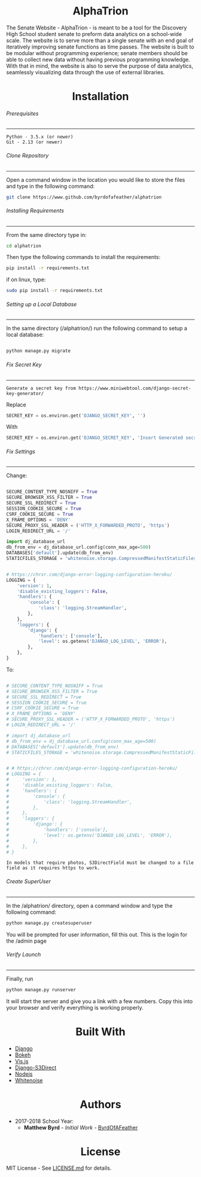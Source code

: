 <h1 align='center'>AlphaTrion</h1>

The Senate Website - AlphaTrion - is meant to be a tool for the Discovery High School student senate to preform data analytics on a school-wide scale. The website is to serve more than a single senate with an end goal of iteratively improving senate functions as time passes. The website is built to be modular without programming experience; senate members should be able to collect new data without having previous programming knowledge. With that in mind, the website is also to serve the purpose of data analytics, seamlessly visualizing data through the use of external libraries.

<h1 align='center'>Installation</h1>

###### Prerequisites
---
```
Python - 3.5.x (or newer)
Git - 2.13 (or newer)
```

###### Clone Repository
---
Open a command window in the location you would like to store the files and type in the following command:

```bash
git clone https://www.github.com/byrdofafeather/alphatrion
```

###### Installing Requirements
---
From the same directory type in: 

```bash
cd alphatrion
```

Then type the following commands to install the requirements: 

```bash
pip install -r requirements.txt
```

if on linux, type:

```bash
sudo pip install -r requirements.txt 
```

###### Setting up a Local Database
---
In the same directory (/alphatrion/) run the following command to setup a local database:

```py

python manage.py migrate

```

###### Fix Secret Key
---
```
Generate a secret key from https://www.miniwebtool.com/django-secret-key-generator/

```

Replace

```py
SECRET_KEY = os.environ.get('DJANGO_SECRET_KEY', '') 
```

With

```py
SECRET_KEY = os.environ.get('DJANGO_SECRET_KEY', 'Insert Generated secret key here')
```

###### Fix Settings
---
Change:

```py

SECURE_CONTENT_TYPE_NOSNIFF = True
SECURE_BROWSER_XSS_FILTER = True
SECURE_SSL_REDIRECT = True
SESSION_COOKIE_SECURE = True
CSRF_COOKIE_SECURE = True
X_FRAME_OPTIONS = 'DENY'
SECURE_PROXY_SSL_HEADER = ('HTTP_X_FORWARDED_PROTO', 'https')
LOGIN_REDIRECT_URL = '/'

import dj_database_url
db_from_env = dj_database_url.config(conn_max_age=500)
DATABASES['default'].update(db_from_env)
STATICFILES_STORAGE = 'whitenoise.storage.CompressedManifestStaticFilesStorage'


# https://chrxr.com/django-error-logging-configuration-heroku/
LOGGING = {
    'version': 1,
    'disable_existing_loggers': False,
    'handlers': {
        'console': {
            'class': 'logging.StreamHandler',
        },
    },
    'loggers': {
        'django': {
            'handlers': ['console'],
            'level': os.getenv('DJANGO_LOG_LEVEL', 'ERROR'),
        },
    },
}
```
To: 

```py

# SECURE_CONTENT_TYPE_NOSNIFF = True
# SECURE_BROWSER_XSS_FILTER = True
# SECURE_SSL_REDIRECT = True
# SESSION_COOKIE_SECURE = True
# CSRF_COOKIE_SECURE = True
# X_FRAME_OPTIONS = 'DENY'
# SECURE_PROXY_SSL_HEADER = ('HTTP_X_FORWARDED_PROTO', 'https')
# LOGIN_REDIRECT_URL = '/'

# import dj_database_url
# db_from_env = dj_database_url.config(conn_max_age=500)
# DATABASES['default'].update(db_from_env)
# STATICFILES_STORAGE = 'whitenoise.storage.CompressedManifestStaticFilesStorage'


# # https://chrxr.com/django-error-logging-configuration-heroku/
# LOGGING = {
#     'version': 1,
#     'disable_existing_loggers': False,
#     'handlers': {
#         'console': {
#             'class': 'logging.StreamHandler',
#         },
#     },
#     'loggers': {
#         'django': {
#             'handlers': ['console'],
#             'level': os.getenv('DJANGO_LOG_LEVEL', 'ERROR'),
#         },
#     },
# }
```

```
In models that require photos, S3DirectField must be changed to a file field as it requires https to work. 
```

###### Create SuperUser
---
In the /alphatrion/ directory, open a command window and type the following command:

```bash
python manage.py createsuperuser 
```

You will be prompted for user information, fill this out. This is the login for the /admin page

###### Verify Launch 
---
Finally, run 

```bash
python manage.py runserver
```

It will start the server and give you a link with a few numbers. Copy this into your browser and verify everything is working properly. 

<h1 align='center'>Built With</h1>


* [Django](https://www.djangoproject.com)
* [Bokeh](https://bokeh.pydata.org/en/latest/)
* [Vis.js](http://visjs.org)
* [Django-S3Direct](https://github.com/bradleyg/django-s3direct)
* [Nodejs](https://nodejs.org/en/)
* [Whitenoise](https://pypi.python.org/pypi/whitenoise)


<h1 align='center'>Authors</h1>

 * 2017-2018 School Year: 
 	* **Matthew Byrd** - *Initial Work* - [ByrdOfAFeather](https://www.github.com/byrdofafeather)

<h1 align='center'>License</h1>

MIT License - See [LICENSE.md](LICENSE.md) for details. 
